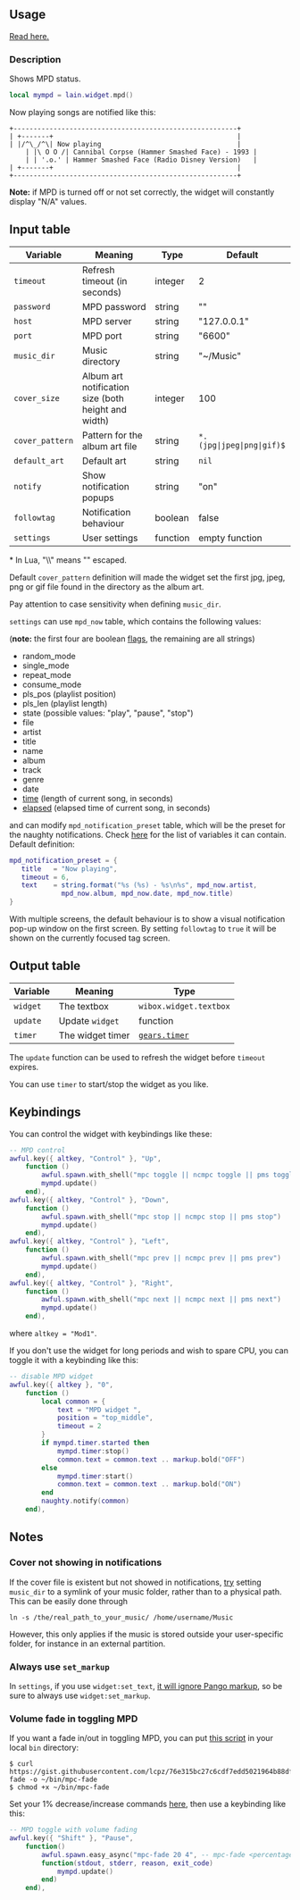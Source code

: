 ## Usage

[Read here.](https://github.com/lcpz/lain/wiki/Widgets#usage)

### Description

Shows MPD status.

```lua
local mympd = lain.widget.mpd()
```

Now playing songs are notified like this:

	+--------------------------------------------------------+
	| +-------+                                              |
	| |/^\_/^\| Now playing                                  |
        | |\ O O /| Cannibal Corpse (Hammer Smashed Face) - 1993 |
        | | '.o.' | Hammer Smashed Face (Radio Disney Version)   |
	| +-------+                                              |
	+--------------------------------------------------------+

**Note:** if MPD is turned off or not set correctly, the widget will constantly display "N/A" values.

## Input table

Variable | Meaning | Type | Default
--- | --- | --- | ---
`timeout` | Refresh timeout (in seconds) | integer | 2
`password` | MPD password | string | ""
`host` | MPD server | string | "127.0.0.1"
`port` | MPD port | string | "6600"
`music_dir` | Music directory | string | "~/Music"
`cover_size` | Album art notification size (both height and width) | integer | 100
`cover_pattern` | Pattern for the album art file | string | `*.(jpg\|jpeg\|png\|gif)$`
`default_art` | Default art | string | `nil`
`notify` | Show notification popups | string | "on"
`followtag` | Notification behaviour | boolean | false
`settings` | User settings | function | empty function

\* In Lua, "\\\\" means "\" escaped.

Default `cover_pattern` definition will made the widget set the first jpg, jpeg, png or gif file found in the directory as the album art.

Pay attention to case sensitivity when defining `music_dir`.

`settings` can use `mpd_now` table, which contains the following values:

(**note:** the first four are boolean [flags](https://github.com/lcpz/lain/pull/205), the remaining are all strings)

- random_mode
- single_mode
- repeat_mode
- consume_mode
- pls_pos (playlist position)
- pls_len (playlist length)
- state (possible values: "play", "pause", "stop")
- file
- artist
- title
- name
- album
- track
- genre
- date
- [time](https://github.com/lcpz/lain/pull/90) (length of current song, in seconds)
- [elapsed](https://github.com/lcpz/lain/pull/90) (elapsed time of current song, in seconds)

and can modify `mpd_notification_preset` table, which will be the preset for the naughty notifications. Check [here](https://awesomewm.org/doc/api/libraries/naughty.html#notify) for the list of variables it can contain. Default definition:

```lua
mpd_notification_preset = {
   title   = "Now playing",
   timeout = 6,
   text    = string.format("%s (%s) - %s\n%s", mpd_now.artist,
             mpd_now.album, mpd_now.date, mpd_now.title)
}
```

With multiple screens, the default behaviour is to show a visual notification pop-up window on the first screen. By setting `followtag` to `true` it will be shown on the currently focused tag screen.

## Output table

Variable | Meaning | Type
--- | --- | ---
`widget` | The textbox | `wibox.widget.textbox`
`update` | Update `widget` | function
`timer` | The widget timer | [`gears.timer`](https://awesomewm.org/doc/api/classes/gears.timer.html)

The `update` function can be used to refresh the widget before `timeout` expires.

You can use `timer` to start/stop the widget as you like.

## Keybindings

You can control the widget with keybindings like these:

```lua
-- MPD control
awful.key({ altkey, "Control" }, "Up",
	function ()
		awful.spawn.with_shell("mpc toggle || ncmpc toggle || pms toggle")
		mympd.update()
	end),
awful.key({ altkey, "Control" }, "Down",
	function ()
		awful.spawn.with_shell("mpc stop || ncmpc stop || pms stop")
		mympd.update()
	end),
awful.key({ altkey, "Control" }, "Left",
	function ()
		awful.spawn.with_shell("mpc prev || ncmpc prev || pms prev")
		mympd.update()
	end),
awful.key({ altkey, "Control" }, "Right",
	function ()
		awful.spawn.with_shell("mpc next || ncmpc next || pms next")
		mympd.update()
	end),
```

where `altkey = "Mod1"`.

If you don't use the widget for long periods and wish to spare CPU, you can toggle it with a keybinding like this:

```lua
-- disable MPD widget
awful.key({ altkey }, "0",
    function ()
        local common = {
            text = "MPD widget ",
            position = "top_middle",
            timeout = 2
        }
        if mympd.timer.started then
            mympd.timer:stop()
            common.text = common.text .. markup.bold("OFF")
        else
            mympd.timer:start()
            common.text = common.text .. markup.bold("ON")
        end
        naughty.notify(common)
    end),
```

## Notes

### Cover not showing in notifications

If the cover file is existent but not showed in notifications, [try](https://github.com/lcpz/lain/issues/393) setting `music_dir` to a symlink of your music folder, rather than to a physical path. This can be easily done through
```shell
ln -s /the/real_path_to_your_music/ /home/username/Music
```
However, this only applies if the music is stored outside your user-specific folder, for instance in an external partition.

### Always use `set_markup`

In `settings`, if you use `widget:set_text`, [it will ignore Pango markup](https://github.com/lcpz/lain/issues/258), so be sure to always use `widget:set_markup`.

### Volume fade in toggling MPD

If you want a fade in/out in toggling MPD, you can put [this script](https://gist.github.com/lcpz/76e315bc27c6cdf7edd5021964b88df1) in your local `bin` directory:

```shell
$ curl https://gist.githubusercontent.com/lcpz/76e315bc27c6cdf7edd5021964b88df1/raw/97f7ba586418a4e07637cfbc91d2974278dfa623/mpd-fade -o ~/bin/mpc-fade
$ chmod +x ~/bin/mpc-fade
```

Set your 1% decrease/increase commands [here](https://gist.github.com/lcpz/76e315bc27c6cdf7edd5021964b88df1#file-mpd-fade-L8-L9), then use a keybinding like this:

```lua
-- MPD toggle with volume fading
awful.key({ "Shift" }, "Pause",
    function()
        awful.spawn.easy_async("mpc-fade 20 4", -- mpc-fade <percentage> <length in secs>
        function(stdout, stderr, reason, exit_code)
            mympd.update()
        end)
    end),
```
